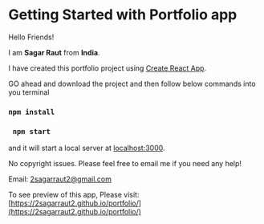 # Getting Started with Portfolio app

Hello Friends!

I am **Sagar Raut** from **India**.

I have created this portfolio project using [Create React App](https://github.com/facebook/create-react-app).

GO ahead and download the project and then follow below commands into you terminal
###  `npm install`
###  ` npm start`
and it will start a local server at [localhost:3000](http://localhost:3000/).

No copyright issues.
Please feel free to email me if you need any help!

Email: 2sagarraut2@gmail.com

To see preview of this app, Please visit: [https://2sagarraut2.github.io/portfolio/](https://2sagarraut2.github.io/portfolio/)
